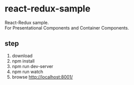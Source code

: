 # react-redux-sample
React-Redux sample.  
For Presentational Components and Container Components.

## step
1. download  
2. npm install  
3. npm run dev-server
4. npm run watch  
5. browse [http://localhost:8001/](http://localhost:8001/)
